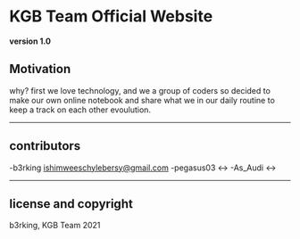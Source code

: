 # KGB Team Official Website

**version 1.0**

## Motivation

why? first we love technology, and we a group of coders so decided to make our own online
notebook and share what we in our daily routine to keep a track on each other evoulution.

---
## contributors

-b3rking    <ishimweeschylebersy@gmail.com>
-pegasus03  <->
-As_Audi    <->

---

## license and copyright

b3rking, KGB Team 2021  